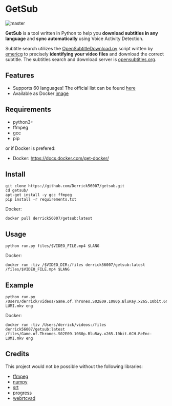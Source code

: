 GetSub
======

![master](https://github.com/Derrick56007/getsub/workflows/master/badge.svg)

**GetSub** is a tool written in Python to help you **download subtitles in any language** and **sync automatically** using Voice Activity Detection. 

Subtitle search utilizes the [OpenSubtitleDownload.py](https://github.com/emericg/OpenSubtitlesDownload) script written by [emericg](https://github.com/emericg) to precisely **identifying your video files** and download the correct subtitle. The subtitles search and download server is [opensubtitles.org](https://www.opensubtitles.org).

Features
--------

- Supports 60 languages! The official list can be found [here](http://www.opensubtitles.org/addons/export_languages.php)
- Available as Docker [image](https://hub.docker.com/r/derrick56007/getsub)

Requirements
------------

- python3+
- ffmpeg
- gcc
- pip

or if Docker is prefered:

- Docker: https://docs.docker.com/get-docker/

Install
--------------

```
git clone https://github.com/Derrick56007/getsub.git
cd getsub/
apt-get install -y gcc ffmpeg
pip install -r requirements.txt
```

Docker:

```
docker pull derrick56007/getsub:latest
```

Usage
------------

```
python run.py files/$VIDEO_FILE.mp4 $LANG
```

Docker:

```
docker run -tiv /$VIDEO_DIR:/files derrick56007/getsub:latest /files/$VIDEO_FILE.mp4 $LANG
```

Example
--------------

```
python run.py /Users/derrick/videos/Game.of.Thrones.S02E09.1080p.BluRay.x265.10bit.6CH.ReEnc-LUMI.mkv eng
```

Docker:

```
docker run -tiv /Users/derrick/videos:/files derrick56007/getsub:latest /files/Game.of.Thrones.S02E09.1080p.BluRay.x265.10bit.6CH.ReEnc-LUMI.mkv eng
```

Credits
-------
This project would not be possible without the following libraries:

- [ffmpeg](https://ffmpeg.org)
- [numpy](https://numpy.org)
- [srt](https://github.com/cdown/srt)
- [progress](https://github.com/verigak/progress/)
- [webrtcvad](https://github.com/wiseman/py-webrtcvad)
